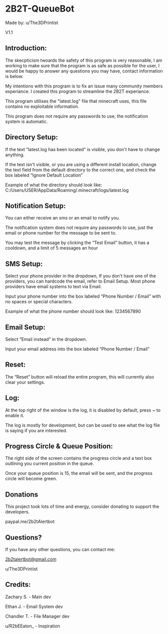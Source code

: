 # 2B2T-QueueBot

Made by: u/The3DPrintist

V1.1

## Introduction:

The skecpticism twoards the safety of this program is very reasonable, I am working to make sure that the program is as safe as possible for the user, I would be happy to answer any questions you may have, contact information is below.

My intentions with this program is to fix an issue many community members experiance.  I created this program to streamline the 2B2T experiance.

This program utilises the "latest.log" file that minecraft uses, this file contains no exploitable information.

This program does not require any passwords to use, the notification system is automatic.


## Directory Setup:

If the text “latest.log has been located” is visible, you don't have to change anything.

If the text isn't visible, or you are using a different install location, change the text field from the default directory to the correct one, and check the box labeled “Ignore Default Location”

Example of what the directory should look like:
C:/Users/USER/AppData/Roaming/.minecraft/logs/latest.log


## Notification Setup:

You can either receive an sms or an email to notify you.

The notification system does not require any passwords to use, just the email or phone number for the message to be sent to.

You may test the message by clicking the “Test Email” button, it has a cooldown, and a limit of 5 messages an hour

## SMS Setup:

Select your phone provider in the dropdown, If you don't have one of the providers, you can hardcode the email, refer to Email Setup.  Most phone providers have email systems to text via Email.

Input your phone number into the box labeled “Phone Number / Email” with no spaces or special characters.

Example of what the phone number should look like:
1234567890

## Email Setup:

Select “Email instead” in the dropdown.

Input your email address into the box labeled “Phone Number / Email”

## Reset:

The “Reset” button will reload the entire program, this will currently also clear your settings.


## Log:

At the top right of the window is the log, it is disabled by default, press ~ to enable it. 

The log is mostly for development, but can be used to see what the log file is saying if you are interested.


## Progress Circle & Queue Position:

The right side of the screen contains the progress circle and a text box outlining you current position in the queue.

Once your queue position is 15, the email will be sent, and the progress circle will become green.

## Donations

This project took lots of time and energy, consider donating to support the developers.

paypal.me/2b2tAlertbot

## Questions?

If you have any other questions, you can contact me:

2b2talertbot@gmail.com

u/The3DPrintist

## Credits:

Zachary S. - Main dev

Ethan J. - Email System dev

Chandler T. - File Manager dev


u/R2bEEaton_ - Inspiration



